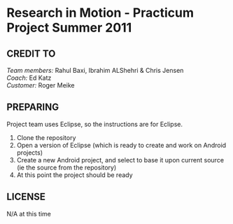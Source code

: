 # Research in Motion - Practicum Project Summer 2011
## CREDIT TO
_Team members:_ Rahul Baxi, Ibrahim ALShehri & Chris Jensen  
_Coach:_ Ed Katz  
_Customer:_ Roger Meike  

## PREPARING
Project team uses Eclipse, so the instructions are for Eclipse.  
1. Clone the repository  
2. Open a version of Eclipse (which is ready to create and work on Android projects)  
3. Create a new Android project, and select to base it upon current source (ie the source from the repository)  
4. At this point the project should be ready  

## LICENSE
N/A at this time  